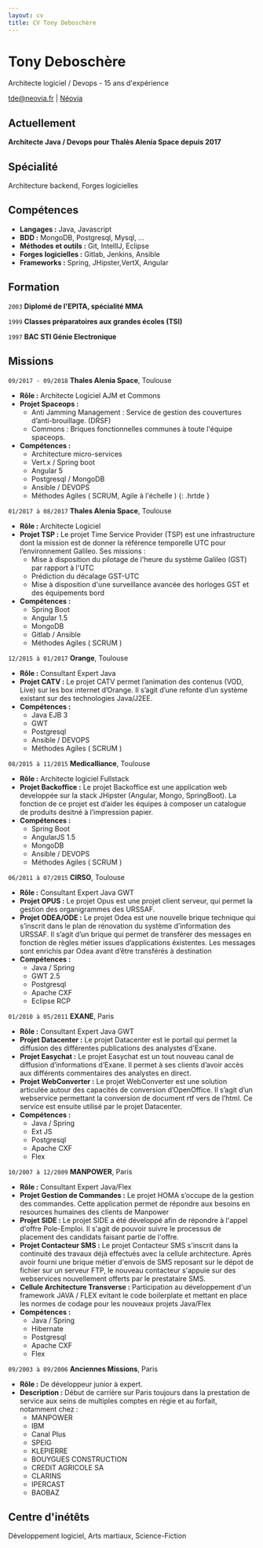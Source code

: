 ```yaml
---
layout: cv
title: CV Tony Deboschère
---
```

# Tony Deboschère
Architecte logiciel / Devops - 15 ans d'expérience


<div id="webaddress">
<a href="mailto:tde@neovia.fr">tde@neovia.fr</a>
| <a href="http://www.neovia.fr">Néovia</a>
</div>


## Actuellement

__Architecte Java / Devops pour Thalès Alenia Space depuis 2017__

## Spécialité

Architecture backend, Forges logicielles 

## Compétences

* __Langages :__ Java, Javascript
* __BDD :__ MongoDB, Postgresql, Mysql, ...
* __Méthodes et outils :__ Git, IntellIJ, Eclipse
* __Forges logicielles :__ Gitlab, Jenkins, Ansible
* __Frameworks :__ Spring, JHipster,VertX, Angular

## Formation

`2003`
__Diplomé de l'EPITA, spécialité MMA__

`1999`
__Classes préparatoires aux grandes écoles (TSI)__

`1997`
__BAC STI Génie Electronique__


## Missions

`09/2017 - 09/2018`
__Thales Alenia Space__, Toulouse
- __Rôle :__ Architecte Logiciel AJM et Commons
- __Projet Spaceops :__
  - Anti Jamming Management : Service de gestion des couvertures d’anti-brouillage. (DRSF)
  - Commons : Briques fonctionnelles communes à toute l'équipe spaceops.
- __Compétences :__ 
  - Architecture micro-services
  - Vert.x / Spring boot
  - Angular 5
  - Postgresql / MongoDB
  - Ansible / DEVOPS
  - Méthodes Agiles ( SCRUM, Agile à l'échelle ) 
  {: .hrtde }

`01/2017 à 08/2017`
__Thales Alenia Space__, Toulouse

- __Rôle :__ Architecte Logiciel 
- __Projet TSP :__ Le projet Time Service Provider (TSP) est une infrastructure dont la mission est de donner la référence temporelle UTC pour l’environnement Galileo. Ses missions : 
  - Mise à disposition du pilotage de l'heure du système Galileo (GST) par rapport à l'UTC
  - Prédiction du décalage GST-UTC
  - Mise à disposition d'une surveillance avancée des horloges GST et des équipements bord
- __Compétences :__ 
  - Spring Boot 
  - Angular 1.5
  - MongoDB
  - Gitlab / Ansible
  - Méthodes Agiles ( SCRUM ) 


`12/2015 à 01/2017`
__Orange__, Toulouse

- __Rôle :__ Consultant Expert Java 
- __Projet CATV :__ Le projet CATV permet l’animation des contenus (VOD, Live) sur les box internet d’Orange.
Il s’agit d’une refonte d’un système existant sur des technologies Java/J2EE.
- __Compétences :__ 
  - Java EJB 3
  - GWT
  - Postgresql
  - Ansible / DEVOPS
  - Méthodes Agiles ( SCRUM ) 

`08/2015 à 11/2015`
__Medicalliance__, Toulouse

- __Rôle :__ Architecte logiciel Fullstack 
- __Projet Backoffice :__ Le projet Backoffice est une application web developpée sur la stack JHipster (Angular, Mongo, SpringBoot).
La fonction de ce projet est d’aider les équipes à composer un catalogue de produits desitné à l’impression papier.
- __Compétences :__ 
  - Spring Boot
  - AngularJS 1.5
  - MongoDB
  - Ansible / DEVOPS
  - Méthodes Agiles ( SCRUM )

`06/2011 à 07/2015`
__CIRSO__, Toulouse

- __Rôle :__ Consultant Expert Java GWT
- __Projet OPUS :__  Le projet Opus est une projet client serveur, qui permet la gestion des organigrammes des URSSAF.
- __Projet ODEA/ODE :__ Le projet Odea est une nouvelle brique technique qui s’inscrit dans le plan de rénovation du système d’information des URSSAF. Il s’agit d’un brique qui permet de transférer des messages en fonction de règles métier issues d’applications éxistentes.
  Les messages sont enrichis par Odea avant d’être transférés à destination
- __Compétences :__ 
  - Java / Spring
  - GWT 2.5
  - Postgresql
  - Apache CXF
  - Eclipse RCP 
  
`01/2010 à 05/2011`
__EXANE__, Paris

- __Rôle :__ Consultant Expert Java GWT
- __Projet Datacenter :__ Le projet Datacenter est le portail qui permet la diffusion des différentes publications des analystes d'Exane.
- __Projet Easychat :__ Le projet Easychat est un tout nouveau canal de diffusion d’informations d’Exane. Il permet à ses clients d’avoir accès aux différents commentaires des analystes en direct.
- __Projet WebConverter :__ Le  projet WebConverter est une solution articulée autour des capacités de conversion d’OpenOffice. Il s’agit d’un webservice permettant la conversion de document rtf vers de l’html. Ce service est ensuite utilisé par le projet Datacenter.
- __Compétences :__ 
  - Java / Spring
  - Ext JS
  - Postgresql
  - Apache CXF  
  - Flex

`10/2007 à 12/2009`
__MANPOWER__, Paris

- __Rôle :__ Consultant Expert Java/Flex
- __Projet Gestion de Commandes :__ Le projet HOMA s’occupe de la gestion des commandes. Cette application permet de répondre aux besoins en resources humaines des clients de Manpower
- __Projet SIDE :__ Le projet SIDE a été développé afin de répondre à l'appel d'offre Pole-Emploi. Il s'agit de pouvoir suivre le processus de placement des candidats faisant partie de l'offre.
- __Projet Contacteur SMS :__ Le projet Contacteur SMS s'inscrit dans la continuité des travaux déjà effectués avec la cellule architecture. Après avoir fourni une brique métier d'envois de SMS reposant sur le dépot de fichier sur un serveur FTP, le nouveau contacteur s'appuie sur des webservices nouvellement offerts par le prestataire SMS.
- __Cellule Architecture Transverse :__ Participation au développement d'un framework JAVA / FLEX evitant le code boilerplate et mettant en place les normes de codage pour les nouveaux projets Java/Flex
- __Compétences :__ 
  - Java / Spring
  - Hibernate
  - Postgresql
  - Apache CXF  
  - Flex

`09/2003 à 09/2006`
__Anciennes Missions__, Paris

- __Rôle :__ De développeur junior à expert.
- __Description :__ Début de carrière sur Paris toujours dans la prestation de service aux seins de multiples comptes en régie et au forfait, notamment chez :
  - MANPOWER
  - IBM
  - Canal Plus
  - SPEIG
  - KLEPIERRE
  - BOUYGUES CONSTRUCTION
  - CREDIT AGRICOLE SA
  - CLARINS
  - IPERCAST
  - BAOBAZ 

## Centre d'inétêts

Développement logiciel, Arts martiaux, Science-Fiction

<!-- ### Footer

Dernière mise à jour : 14/09/2018

-->


